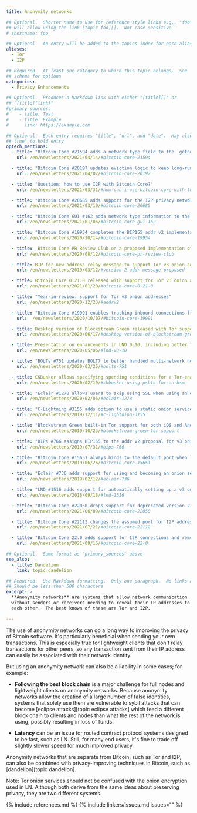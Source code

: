 ```yaml
---
title: Anonymity networks

## Optional.  Shorter name to use for reference style links e.g., "foo"
## will allow using the link [topic foo][].  Not case sensitive
# shortname: foo

## Optional.  An entry will be added to the topics index for each alias
aliases:
  - Tor
  - I2P

## Required.  At least one category to which this topic belongs.  See
## schema for options
categories:
  - Privacy Enhancements

## Optional.  Produces a Markdown link with either "[title][]" or
## "[title](link)"
#primary_sources:
#    - title: Test
#    - title: Example
#      link: https://example.com

## Optional.  Each entry requires "title", "url", and "date".  May also use "feature:
## true" to bold entry
optech_mentions:
  - title: "Bitcoin Core #21594 adds a network type field to the `getnodeaddresses` RPC"
    url: /en/newsletters/2021/04/14/#bitcoin-core-21594

  - title: "Bitcoin Core #20197 updates eviction logic to keep long-running onion peers"
    url: /en/newsletters/2021/04/07/#bitcoin-core-20197

  - title: "Question: how to use I2P with Bitcoin Core?"
    url: /en/newsletters/2021/03/31/#how-can-i-use-bitcoin-core-with-the-anonymous-network-protocol-i2p

  - title: "Bitcoin Core #20685 adds support for the I2P privacy network"
    url: /en/newsletters/2021/03/10/#bitcoin-core-20685

  - title: "Bitcoin Core GUI #162 adds network type information to the GUI Peers window"
    url: /en/newsletters/2021/01/06/#bitcoin-core-gui-162

  - title: "Bitcoin Core #19954 completes the BIP155 addr v2 implementation"
    url: /en/newsletters/2020/10/14/#bitcoin-core-19954

  - title:  Bitcoin Core PR Review Club on a proposed implementation of BIP155 addr v2
    url: /en/newsletters/2020/08/12/#bitcoin-core-pr-review-club

  - title: BIP for new address relay message to support Tor v3 onion addresses
    url: /en/newsletters/2019/03/12/#version-2-addr-message-proposed

  - title: Bitcoin Core 0.21.0 released with support for Tor v3 onion addresses
    url: /en/newsletters/2021/01/20/#bitcoin-core-0-21-0

  - title: "Year-in-review: support for Tor v3 onion addresses"
    url: /en/newsletters/2020/12/23/#addrv2

  - title: "Bitcoin Core #19991 enables tracking inbound connections from onion peers"
    url:  /en/newsletters/2020/10/07/#bitcoin-core-19991

  - title: Desktop version of Blockstream Green released with Tor support
    url: /en/newsletters/2020/06/17/#desktop-version-of-blockstream-green-wallet

  - title: Presentation on enhancements in LND 0.10, including better Tor support
    url: /en/newsletters/2020/05/06/#lnd-v0-10

  - title: "BOLTs #751 updates BOLT7 to better handled multi-network node announcements"
    url: /en/newsletters/2020/03/25/#bolts-751

  - title: CKBunker allows specifying spending conditions for a Tor-enabled Coldcard
    url: /en/newsletters/2020/02/19/#ckbunker-using-psbts-for-an-hsm

  - title: "Eclair #1278 allows users to skip using SSL when using an onion service"
    url: /en/newsletters/2020/02/05/#eclair-1278

  - title: "C-Lightning #3155 adds option to use a static onion service address"
    url: /en/newsletters/2019/12/11/#c-lightning-3155

  - title: "Blockstream Green built-in Tor support for both iOS and Android"
    url: /en/newsletters/2019/10/23/#blockstream-green-tor-support

  - title: "BIPs #766 assigns BIP155 to the addr v2 proposal for v3 onion addresses"
    url: /en/newsletters/2019/07/31/#bips-766

  - title: "Bitcoin Core #15651 always binds to the default port when listening on Tor"
    url: /en/newsletters/2019/06/26/#bitcoin-core-15651

  - title: "Eclair #736 adds support for using and becoming an onion service"
    url: /en/newsletters/2019/02/12/#eclair-736

  - title: "LND #1516 adds support for automatically setting up a v3 onion service"
    url: /en/newsletters/2018/09/18/#lnd-1516

  - title: "Bitcoin Core #22050 drops support for deprecated version 2 Tor onion services"
    url: /en/newsletters/2021/06/09/#bitcoin-core-22050

  - title: "Bitcoin Core #22112 changes the assumed port for I2P addresses to be 0 instead of 8333"
    url: /en/newsletters/2021/07/21/#bitcoin-core-22112

  - title: "Bitcoin Core 22.0 adds support for I2P connections and removes v2 Tor connections"
    url: /en/newsletters/2021/09/15/#bitcoin-core-22-0

## Optional.  Same format as "primary_sources" above
see_also:
  - title: Dandelion
    link: topic dandelion

## Required.  Use Markdown formatting.  Only one paragraph.  No links allowed.
## Should be less than 500 characters
excerpt: >
  **Anonymity networks** are systems that allow network communication
  without senders or receivers needing to reveal their IP addresses to
  each other.  The best known of these are Tor and I2P.

---
```


The use of anonymity networks can go a long way to improving the privacy
of Bitcoin software.  It's particularly beneficial when sending your own
transactions.  This is especially true for lightweight clients that
don't relay transactions for other peers, so any transaction sent from
their IP address can easily be associated with their network identity.

But using an anonymity network can also be a liability in some cases;
for example:

- **Following the best block chain** is a major challenge for full nodes
  and lightweight clients on anonymity networks.  Because anonymity
  networks allow the creation of a large number of false identities,
  systems that solely use them are vulnerable to sybil attacks that can
  become [eclipse attacks][topic eclipse attacks] which feed a different
  block chain to clients and nodes than what the rest of the network is
  using, possibly resulting in loss of funds.

- **Latency** can be an issue for routed contract protocol systems
  designed to be fast, such as LN.  Still, for many end users, it's fine
  to trade off slightly slower speed for much improved privacy.

Anonymity networks that are separate from Bitcoin, such as Tor and I2P,
can also be combined with privacy-improving techniques in Bitcoin, such
as [dandelion][topic dandelion].

Note: Tor onion services should not be confused with the onion
encryption used in LN.  Although both derive from the same ideas about
preserving privacy, they are two different systems.

{% include references.md %}
{% include linkers/issues.md issues="" %}
